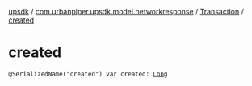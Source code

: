 [upsdk](../../index.md) / [com.urbanpiper.upsdk.model.networkresponse](../index.md) / [Transaction](index.md) / [created](./created.md)

# created

`@SerializedName("created") var created: `[`Long`](https://kotlinlang.org/api/latest/jvm/stdlib/kotlin/-long/index.html)